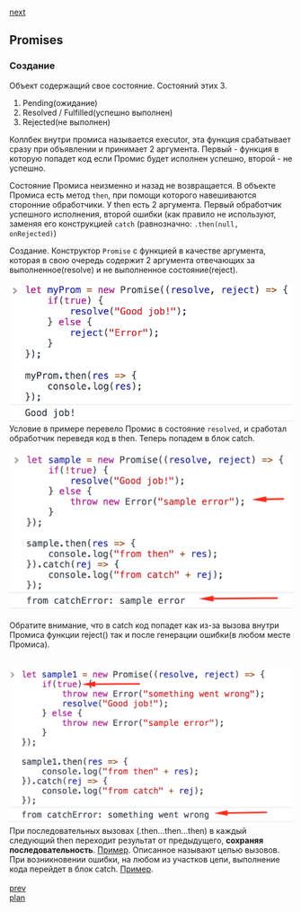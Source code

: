 <a href="05.md">next</a>

<h2>Promises</h2>

<h3>Создание</h3>

<div>
Объект содержащий свое состояние.
Состояний этих 3.
<ol>
<li>
Pending(ожидание)
</li>
<li>
Resolved / Fulfilled(успешно выполнен)
</li>
<li>
Rejected(не выполнен)
</li>
</ol>

Коллбек внутри промиса называется executor, эта функция срабатывает сразу при объявлении и принимает 2 аргумента.
Первый - функция в которую попадет код если Промис будет исполнен успешно, второй - не успешно.

Состояние Промиса неизменно и назад не возвращается.
В объекте Промиса есть метод <code>then</code>, при помощи которого навешиваются сторонние обработчики. 
У then есть 2 аргумента. Первый обработчик успешного исполнения, второй ошибки (как правило не используют, заменяя его
конструкцией <code>catch</code> (равнозначно: <code>.then(null, onRejected)</code>)

</div>

<div>
Создание.
Конструктор <code>Promise</code> с функцией в качестве аргумента, которая
в свою очередь содержит 2 аргумента отвечающих за выполненное(resolve)
и не выполненное состояние(reject).
</div>

<div>
<br/>
<img src="./media/04-1.png">
</div>

<div>
Условие в примере перевело Промис в состояние <code>resolved</code>, и сработал
обработчик переведя код в then. Теперь попадем в блок catch.
</div>

<div>
<br/>
<img src="./media/04-2.png">
</div>

<br/>
<div>
Обратите внимание, что в catch код попадет как из-за вызова 
  внутри Промиса функции reject() так и после генерации ошибки(в любом месте Промиса).
</div>
<br/>

<div>
<br/>
<img src="./media/04-3.png">
</div>

<div>
При последовательных вызовах (.then…then…then) в каждый следующий then переходит результат от предыдущего,
<strong>сохраняя последовательность</strong>. <a href="https://codepen.io/paawel/pen/yrNwVx?editors=0012">Пример</a>.
Описанное называют цепью вызовов. При возникновении ошибки, на любом из участков цепи, выполнение
кода перейдет в блок catch. <a href="https://codepen.io/paawel/pen/XQbGLJ?editors=0011">Пример</a>.
</div>

<br/>
<a href="02.md">prev</a>
<br/>
<a href="00.md">plan</a>
